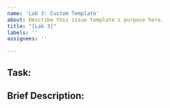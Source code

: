 ```yaml
---
name: 'Lab 3: Custom Template'
about: Describe this issue template's purpose here.
title: "[Lab 3]"
labels: ''
assignees: ''

---
```


## Task:

## Brief Description:
